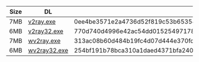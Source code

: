 |    Size   |     DL  | sha512sum |
|  ---  |  ---  |  ---  |
| 7MB | [v2ray.exe](https://cdn.jsdelivr.net/gh/googleians/v2ray-core@main/v2ray.exe) | 0ee4be3571e2a4736d52f819c53b65354e7e32063c176ab9b4217546d620629bf256a8f4c26c998c5bcec9e008ac205eedb370201a3803ac7917cc0f42bbae52 |
| 6MB | [v2ray32.exe](https://cdn.jsdelivr.net/gh/googleians/v2ray-core@main/v2ray32.exe) | 770d740d4996e42ac54dd01525497178501452aabc5ee3c6bf1a62c012177c0135ea03672db44307aa22ce7d4a01904ac53e61a6c292595fe76970cd37973a57 |
| 7MB | [wv2ray.exe](https://cdn.jsdelivr.net/gh/googleians/v2ray-core@main/wv2ray.exe) | 313ac08b60d484b19fc4d07d444e370fdd8fb1fa7a0d9411999698aa2fd21207511328af9668d05bac21645684d622363eb0b94a63f9b7ebff74c27055fbe8d5 |
| 6MB | [wv2ray32.exe](https://cdn.jsdelivr.net/gh/googleians/v2ray-core@main/wv2ray32.exe) | 254bf191b78bca310a1daed4371bfa240e3f2d8d798bd492868b9b1c668ac4d4cec2bc5a4e1483316d2dc88a5d2cdb9a34920655fb7b5b0236d42175a965d57b |
